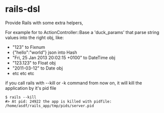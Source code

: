 rails-dsl
=================

Provide Rails with some extra helpers,

For example for to ActionController::Base a 'duck_params' that parse string values into the right obj,
like:

* "123" to Fixnum
* {"hello":"world"} json into Hash
* "Fri, 25 Jan 2013 20:02:15 +0100" to DateTime obj
* "123.123" to Float obj
* "2011-03-12" to Date obj
* etc etc etc

if you call rails with --kill or -k command from now on, it will kill the application by it's pid file

    $ rails --kill
    #> At pid: 24922 the app is killed with pidfile: /home/asdf/rails_app/tmp/pids/server.pid
